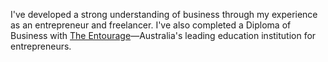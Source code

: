 I've developed a strong understanding of business through my experience as an
entrepreneur and freelancer. I've also completed a Diploma of Business with
[The Entourage](https://www.the-entourage.edu.au/)—Australia's leading education
institution for entrepreneurs.
